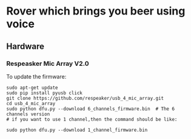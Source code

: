 # Rover which brings you beer using voice

## Hardware

### Respeasker Mic Array V2.0

To update the firmware:
```
sudo apt-get update
sudo pip install pyusb click
git clone https://github.com/respeaker/usb_4_mic_array.git
cd usb_4_mic_array
sudo python dfu.py --download 6_channels_firmware.bin  # The 6 channels version 
# if you want to use 1 channel,then the command should be like:
 
sudo python dfu.py --download 1_channel_firmware.bin
```